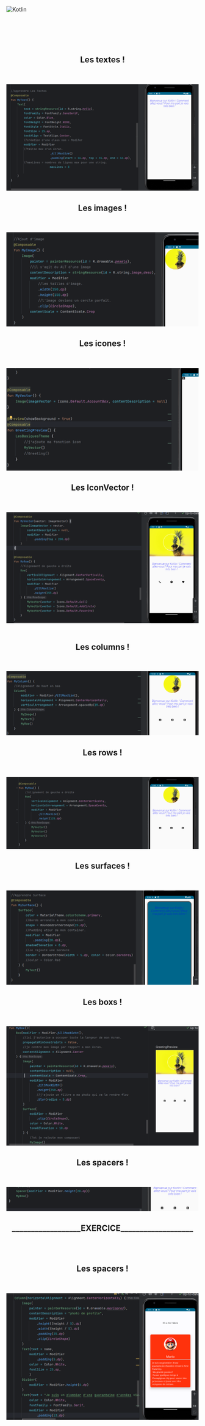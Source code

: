 ![Kotlin](https://img.shields.io/badge/kotlin-%237F52FF.svg?style=for-the-badge&logo=kotlin&logoColor=white)


<br><br><br><br>


<div align="center">
        <h2> Les textes ! </h2><br><br>
        <img src="compo1/text.png">
</div>

<div align="center">
        <h2> Les images ! </h2><br><br>
        <img src="compo1/image.png">
</div>

<div align="center">
        <h2> Les icones ! </h2><br><br>
        <img src="compo1/icone.png">
</div>

<div align="center">
        <h2> Les IconVector ! </h2><br><br>
        <img src="compo1/IconVector.png"><br><br>
</div>

<div align="center">
        <h2> Les columns ! </h2><br><br>
        <img src="compo1/column.png">
</div>

<div align="center">
        <h2> Les rows ! </h2><br><br>
        <img src="compo1/row.png">
</div>

<div align="center">
        <h2> Les surfaces ! </h2><br><br>
        <img src="compo1/surface.png">
</div>

<div align="center">
        <h2> Les boxs ! </h2><br><br>
        <img src="compo1/lesbox.png">
</div>

<div align="center">
        <h2> Les spacers ! </h2><br><br>
        <img src="compo1/spacer.png">
</div>

<div align="center">
        <h2>__________________EXERCICE___________________</h2>
</div><br><br>

<div align="center">
        <h2> Les spacers ! </h2><br><br>
        <img src="compo1/screen.png">
</div>




